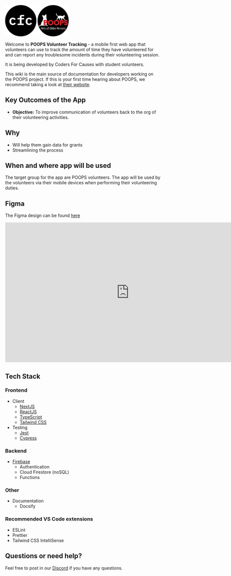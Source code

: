 <img src="_media/cfc_logo.png" width="20%">
<img src="_media/POOPS_black_circle.png" width="20%">

Welcome to **POOPS Volunteer Tracking** - a mobile first web app that volunteers can use to track the amount of time they have volunteered for and can report any troublesome incidents during their volunteering session.

It is being developed by Coders For Causes with student volunteers.

This wiki is the main source of documentation for developers working on the POOPS project. If this is your first time hearing about POOPS, we recommend taking a look at [their website][website].

## Key Outcomes of the App

- **Objective:** To improve communication of volunteers back to the org of their volunteering activities.

## Why

- Will help them gain data for grants
- Streamlining the process

## When and where app will be used

The target group for the app are POOPS volunteers. The app will be used by the volunteers via their mobile devices when performing their volunteering duties.

## Figma

The Figma design can be found [here](https://www.figma.com/file/wNPsWJtPY9RVGQ6sytk2jZ/POOPs?node-id=0%3A1)

<iframe style="border: 1px solid rgba(0, 0, 0, 0.1);" width="800" height="450" src="https://www.figma.com/embed?embed_host=share&url=https%3A%2F%2Fwww.figma.com%2Ffile%2FwNPsWJtPY9RVGQ6sytk2jZ%2FPOOPs%3Fnode-id%3D0%253A1%26t%3DyNaiHKHVtR32bEZ8-1" allowfullscreen></iframe>

## Tech Stack

### Frontend

- Client
  - [NextJS](https://nextjs.org/)
  - [ReactJS](https://reactjs.org/)
  - [TypeScript](https://www.typescriptlang.org/)
  - [Tailwind CSS](https://tailwindcss.com/)
- Testing
  - [Jest](https://jestjs.io/)
  - [Cypress](https://www.cypress.io/)

### Backend

- [Firebase](https://firebase.google.com/)
  - Authentication
  - Cloud Firestore (noSQL)
  - Functions

### Other

- Documentation
  - Docsify

### Recommended VS Code extensions

- ESLint
- Prettier
- Tailwind CSS IntelliSense

## Questions or need help?

Feel free to post in our [Discord][discord] if you have any questions.

[discord]: http://discord.codersforcauses.org
[website]: https://www.poopswa.org.au/
